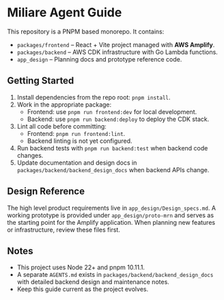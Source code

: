 # Miliare Agent Guide

This repository is a PNPM based monorepo. It contains:

- `packages/frontend` – React + Vite project managed with **AWS Amplify**.
- `packages/backend` – AWS CDK infrastructure with Go Lambda functions.
- `app_design` – Planning docs and prototype reference code.

## Getting Started
1. Install dependencies from the repo root: `pnpm install`.
2. Work in the appropriate package:
   - Frontend: use `pnpm run frontend:dev` for local development.
   - Backend: use `pnpm run backend:deploy` to deploy the CDK stack.
3. Lint all code before committing:
   - Frontend: `pnpm run frontend:lint`.
   - Backend linting is not yet configured.
4. Run backend tests with `pnpm run backend:test` when backend code changes.
5. Update documentation and design docs in `packages/backend/backend_design_docs` when backend APIs change.

## Design Reference
The high level product requirements live in `app_design/Design_specs.md`. A working
prototype is provided under `app_design/proto-mrn` and serves as the starting
point for the Amplify application. When planning new features or infrastructure,
review these files first.

## Notes
- This project uses Node 22+ and pnpm 10.11.1.
- A separate `AGENTS.md` exists in `packages/backend/backend_design_docs` with detailed backend design and maintenance notes.
- Keep this guide current as the project evolves.
